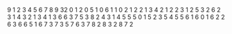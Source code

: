 9
1 2 3 4 5 6 7 8 9
32
0 1 2
0 5 1
0 6 1
1 0 2
1 2 2
1 3 4
2 1 2
2 3 1
2 5 3
2 6 2
3 1 4
3 2 1
3 4 1
3 6 6
3 7 5
3 8 2
4 3 1
4 5 5
5 0 1
5 2 3
5 4 5
5 6 1
6 0 1
6 2 2
6 3 6
6 5 1
6 7 3
7 3 5
7 6 3
7 8 2
8 3 2
8 7 2